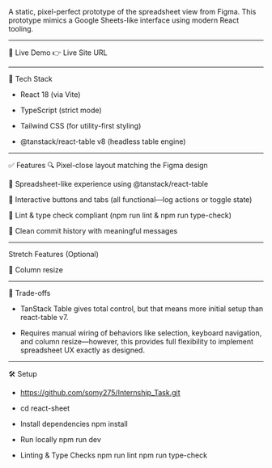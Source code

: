 A static, pixel-perfect prototype of the spreadsheet view from Figma.
This prototype mimics a Google Sheets-like interface using modern React tooling.
____________________________________________________________________________________________________________________________________

🚀 Live Demo
👉 Live Site URL

__________________________________________________________________________________________________________________________________

🧰 Tech Stack 

- React 18 (via Vite)

- TypeScript (strict mode)

- Tailwind CSS (for utility-first styling)

- @tanstack/react-table v8 (headless table engine)

________________________________________________________________________________________________________________

✅ Features
🔍 Pixel-close layout matching the Figma design

🔢 Spreadsheet-like experience using @tanstack/react-table 

🔘 Interactive buttons and tabs (all functional—log actions or toggle state)

🧼 Lint & type check compliant (npm run lint & npm run type-check)

🧾 Clean commit history with meaningful messages

_________________________________________________________________________________________________________________

 Stretch Features (Optional)
 
📏 Column resize

_______________________________________________________________________________________________________________

🧠 Trade-offs
- TanStack Table gives total control, but that means more initial setup than react-table v7.

- Requires manual wiring of behaviors like selection, keyboard navigation, and column resize—however, this provides full flexibility to implement spreadsheet UX exactly as designed.

_______________________________________________________________________________________________________________

🛠️ Setup

- https://github.com/somy275/Internship_Task.git

- cd react-sheet

 - Install dependencies
npm install

- Run locally
npm run dev

- Linting & Type Checks
npm run lint
npm run type-check
